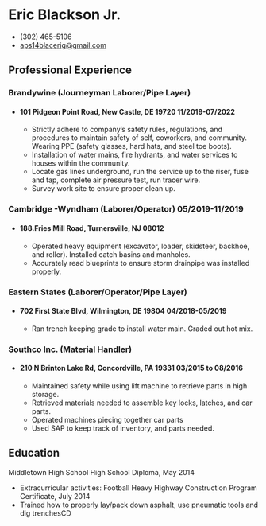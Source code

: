 # Eric Blackson Jr.
* (302) 465-5106
* aps14blacerig@gmail.com
## Professional Experience
### Brandywine (Journeyman Laborer/Pipe Layer) 
* #### 101 Pidgeon Point Road, New Castle, DE 19720 11/2019-07/2022 
    * Strictly adhere to company’s safety rules, regulations, and procedures to maintain safety of self, 
    coworkers, and community. Wearing PPE (safety glasses, hard hats, and steel toe boots). 
    * Installation of water mains, fire hydrants, and water services to houses within the community. 
    * Locate gas lines underground, run the service up to the riser, fuse and tap, complete air pressure test, run 
    tracer wire. 
    * Survey work site to ensure proper clean up. 

### Cambridge -Wyndham (Laborer/Operator) 05/2019-11/2019
* #### 188.Fries Mill Road, Turnersville, NJ 08012
    * Operated heavy equipment (excavator, loader, skidsteer, backhoe, and roller). Installed catch basins and 
    manholes. 
    * Accurately read blueprints to ensure storm drainpipe was installed properly. 

### Eastern States (Laborer/Operator/Pipe Layer)
* #### 702 First State Blvd, Wilmington, DE 19804 04/2018-05/2019
    * Ran trench keeping grade to install water main. Graded out hot mix. 

### Southco Inc. (Material Handler) 
* #### 210 N Brinton Lake Rd, Concordville, PA 19331 03/2015 to 08/2016
    * Maintained safety while using lift machine to retrieve parts in high storage. 
    * Retrieved materials needed to assemble key locks, latches, and car parts. 
    * Operated machines piecing together car parts
    * Used SAP to keep track of inventory, and parts needed.
    
## Education
Middletown High School
High School Diploma, May 2014
* Extracurricular activities: Football 
Heavy Highway Construction Program
Certificate, July 2014
* Trained how to properly lay/pack down asphalt, use pneumatic tools and dig trenchesCD  
